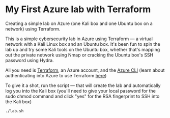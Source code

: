# My First Azure lab with Terraform

Creating a simple lab on Azure (one Kali box and one Ubuntu box on a network) using Terraform.

This is a simple cybersecurity lab in Azure using Terraform — a virtual network with a Kali Linux box and an Ubuntu box. It's been fun to spin the lab up and try some Kali tools on the Ubuntu box, whether that's mapping out the private network using Nmap or cracking the Ubuntu box's SSH password using Hydra. 

All you need is [Terraform](https://www.terraform.io/downloads.html), an Azure account, and the [Azure CLI](https://docs.microsoft.com/en-us/cli/azure/install-azure-cli) (learn about authenticating into Azure to use Terraform [here](https://registry.terraform.io/providers/hashicorp/azurerm/latest/docs/guides/azure_cli#logging-into-the-azure-cli))

To give it a shot, run the script — that will create the lab and automatically log you into the Kali box (you'll need to give your local password for the sudo chmod command and click "yes" for the RSA fingerprint to SSH into the Kali box)

```
./lab.sh
```
